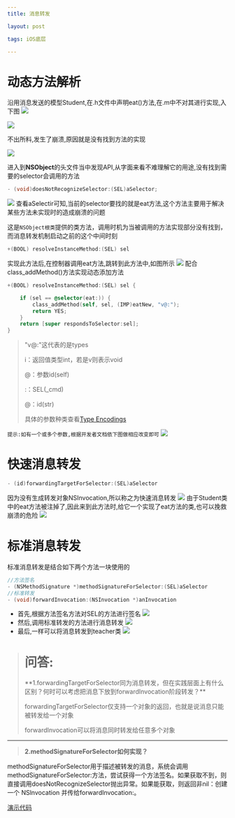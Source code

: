 ```yaml
---
title: 消息转发

layout: post

tags: iOS底层

---
```

# 动态方法解析
沿用消息发送的模型Student,在.h文件中声明eat()方法,在.m中不对其进行实现,入下图
![](https://ws3.sinaimg.cn/large/006tKfTcly1fpzhka7e73j30ws0medj4.jpg)

![](https://ws1.sinaimg.cn/large/006tKfTcly1fpzhplne14j30y60ksq6h.jpg)

不出所料,发生了崩溃,原因就是没有找到方法的实现

![](https://ws4.sinaimg.cn/large/006tKfTcly1fpzhrj8ui8j31d01360ye.jpg)

进入到**NSObject**的头文件当中发现API,从字面来看不难理解它的用途,没有找到需要的selector会调用的方法

```objectivec
- (void)doesNotRecognizeSelector:(SEL)aSelector;
```
![](https://ws3.sinaimg.cn/large/006tKfTcly1fpzi035q96j30lg0euwgs.jpg)
查看aSelectir可知,当前的selector要找的就是eat方法,这个方法主要用于解决某些方法未实现时的造成崩溃的问题

这是`NSObject根类`提供的类方法，调用时机为当被调用的方法实现部分没有找到，而消息转发机制启动之前的这个中间时刻

```objectivec
+(BOOL) resolveInstanceMethod:(SEL) sel
```
实现此方法后,在控制器调用eat方法,跳转到此方法中,如图所示
![](https://ws4.sinaimg.cn/large/006tKfTcly1fq0kim4wkqj31cm0jin1u.jpg)
配合class_addMethod()方法实现动态添加方法

```objectivec
+(BOOL) resolveInstanceMethod:(SEL) sel {

    if (sel == @selector(eat:)) {
        class_addMethod(self, sel, (IMP)eatNew, "v@:");
        return YES;
    }
    return [super respondsToSelector:sel];
}
```
> "v@:"这代表的是types
> 
> i：返回值类型int，若是v则表示void
>
> @：参数id(self)
>
> :：SEL(_cmd)
>
> @：id(str)
> 
> 具体的参数种类查看[Type Encodings](https://developer.apple.com/library/content/documentation/Cocoa/Conceptual/ObjCRuntimeGuide/Articles/ocrtTypeEncodings.html#//apple_ref/doc/uid/TP40008048-CH100-SW1)

`提示:如有一个或多个参数,根据开发者文档依下图做相应改变即可`
![](https://ws4.sinaimg.cn/large/006tKfTcly1fq0ks97sfyj30wm0xwagu.jpg)
# 快速消息转发
```objectivec
- (id)forwardingTargetForSelector:(SEL)aSelector
```
因为没有生成转发对象NSInvocation,所以称之为快速消息转发
![](https://ws4.sinaimg.cn/large/006tKfTcly1fq0l0epmb6j30nu0d6tb8.jpg)
由于Student类中的eat方法被注掉了,因此来到此方法时,给它一个实现了eat方法的类,也可以挽救崩溃的危险
![](https://ws1.sinaimg.cn/large/006tKfTcly1fq0l23byb1j312w0zqdj3.jpg)

# 标准消息转发
标准消息转发是结合如下两个方法一块使用的

```objectivec
//方法签名
- (NSMethodSignature *)methodSignatureForSelector:(SEL)aSelector
//标准转发
- (void)forwardInvocation:(NSInvocation *)anInvocation

```
* 首先,根据方法签名方法对SEL的方法进行签名
![](https://ws2.sinaimg.cn/large/006tKfTcly1fq0ltoxhkmj31ce0qgtgg.jpg)
* 然后,调用标准转发的方法进行消息转发
![](https://ws4.sinaimg.cn/large/006tKfTcly1fq0ltp3ut1j31cc0p47bx.jpg)
* 最后,一样可以将消息转发到teacher类
![](https://ws4.sinaimg.cn/large/006tKfTcly1fq0ltpc2nbj31c20i00w2.jpg)

><h1>问答:</h1>
> **1.forwardingTargetForSelector同为消息转发，但在实践层面上有什么区别？何时可以考虑把消息下放到forwardInvocation阶段转发？**
> 
> forwardingTargetForSelector仅支持一个对象的返回，也就是说消息只能被转发给一个对象
> 
>forwardInvocation可以将消息同时转发给任意多个对象

---

>**2.methodSignatureForSelector如何实现？**
>
methodSignatureForSelector用于描述被转发的消息，系统会调用methodSignatureForSelector:方法，尝试获得一个方法签名。如果获取不到，则直接调用doesNotRecognizeSelector抛出异常。如果能获取，则返回非nil：创建一个 NSlnvocation 并传给forwardInvocation:。

[演示代码](https://github.com/justForL/objc_msgSend)